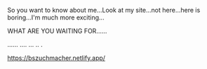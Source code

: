 So you want to know about me...Look at my site...not here...here is boring...I'm much more exciting...

WHAT ARE YOU WAITING FOR......

......
....
...
..
.

https://bszuchmacher.netlify.app/